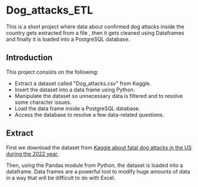 # Dog_attacks_ETL
This is a short project where data about confirmed dog attacks inside the country gets extracted from a file , then it gets cleaned using Dataframes and finally it is loaded into a PostgreSQL database.

## Introduction

This project consists on the following:


- Extract a dataset called "Dog_attacks.csv" from Kaggle.
- Insert the dataset into a data frame using Python.
- Manipulate the dataset so unnecessary data is filtered and to resolve some character issues.
- Load the data frame inside a PostgreSQL database.
- Access the database to resolve a few data-related questions.

## Extract

First we download the dataset from [Kaggle about fatal dog attacks in the US during the 2022 year.](https://www.kaggle.com/datasets/kabhishm/fatal-dog-attacks-in-the-us-202022)


Then, using the Pandas module from Python, the dataset is loaded into a dataframe. Data frames are a powerful tool to modify huge amounts of data in a way that will be difficult to do with Excel.

